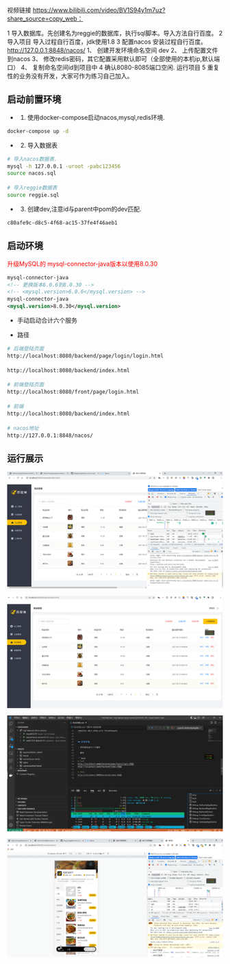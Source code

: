视频链接 https://www.bilibili.com/video/BV1S94y1m7uz?share_source=copy_web：


1 导入数据库。先创建名为reggie的数据库，执行sql脚本。导入方法自行百度。
2 导入项目 导入过程自行百度，jdk使用1.8
3 配置nacos 安装过程自行百度。http://127.0.0.1:8848/nacos/
1、	创建开发环境命名空间 dev
2、	上传配置文件到nacos
3、	修改redis密码，其它配置采用默认即可（全部使用的本机ip,默认端口）
4、	复制命名空间id到项目中
4 确认8080-8085端口空闲. 运行项目
5 重复性的业务没有开发，大家可作为练习自己加入。


## 启动前置环境

- 1. 使用docker-compose启动nacos,mysql,redis环境.

```bash
docker-compose up -d
```

- 2. 导入数据表

```bash
# 导入nacos数据表.
mysql -h 127.0.0.1 -uroot -pabc123456
source nacos.sql

# 导入reggie数据表
source reggie.sql
```

- 3. 创建dev,注意id与parent中pom的dev匹配.

```bash
c80afe9c-d8c5-4f68-ac15-37fe4f46aeb1
```

## 启动环境

<font color=red>升级MySQL的 mysql-connector-java版本以使用8.0.30</font>

```xml
mysql-connector-java
<!-- 更换版本6.0.6到8.0.30 -->
<!-- <mysql.version>6.0.6</mysql.version> -->
mysql-connector-java
<mysql.version>8.0.30</mysql.version>
```

- 手动启动合计六个服务

- 路径

```bash
# 后端登陆页面
http://localhost:8080/backend/page/login/login.html

http://localhost:8080/backend/index.html

# 前端登陆页面
http://localhost:8080/front/page/login.html

# 前端
http://localhost:8080/backend/index.html

# nacos地址
http://127.0.0.1:8848/nacos/
```

## 运行展示

![](./010.png)

![](./011.png)

![](./012.png)

![](./013.png)